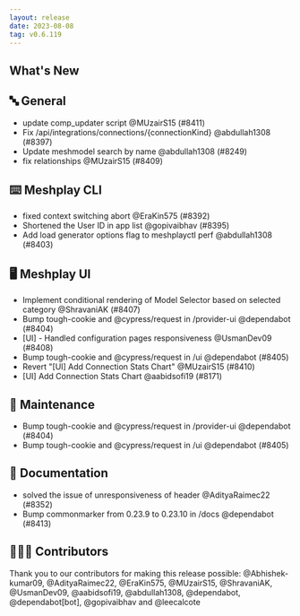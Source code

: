 ```yaml
---
layout: release
date: 2023-08-08
tag: v0.6.119
---
```


## What's New
## 🔤 General
- update comp_updater script @MUzairS15 (#8411)
- Fix /api/integrations/connections/{connectionKind} @abdullah1308 (#8397)
- Update meshmodel search by name @abdullah1308 (#8249)
- fix relationships @MUzairS15 (#8409)

## ⌨️ Meshplay CLI

- fixed context switching abort @EraKin575 (#8392)
- Shortened the User ID in app list  @gopivaibhav (#8395)
- Add load generator options flag to meshplayctl perf @abdullah1308 (#8403)

## 🖥 Meshplay UI

- Implement conditional rendering of Model Selector based on selected category @ShravaniAK (#8407)
- Bump tough-cookie and @cypress/request in /provider-ui @dependabot (#8404)
- [UI] - Handled configuration pages responsiveness @UsmanDev09 (#8408)
- Bump tough-cookie and @cypress/request in /ui @dependabot (#8405)
- Revert "[UI] Add Connection Stats Chart" @MUzairS15 (#8410)
- [UI] Add Connection Stats Chart @aabidsofi19 (#8171)

## 🧰 Maintenance

- Bump tough-cookie and @cypress/request in /provider-ui @dependabot (#8404)
- Bump tough-cookie and @cypress/request in /ui @dependabot (#8405)

## 📖 Documentation

- solved the issue of unresponsiveness of header @AdityaRaimec22 (#8352)
- Bump commonmarker from 0.23.9 to 0.23.10 in /docs @dependabot (#8413)

## 👨🏽‍💻 Contributors

Thank you to our contributors for making this release possible:
@Abhishek-kumar09, @AdityaRaimec22, @EraKin575, @MUzairS15, @ShravaniAK, @UsmanDev09, @aabidsofi19, @abdullah1308, @dependabot, @dependabot[bot], @gopivaibhav and @leecalcote
